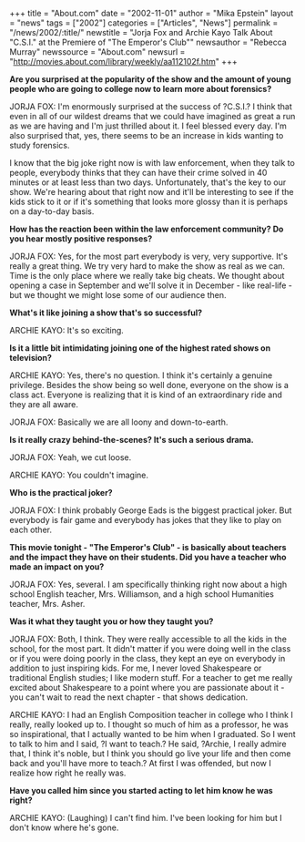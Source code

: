 +++
title = "About.com"
date = "2002-11-01"
author = "Mika Epstein"
layout = "news"
tags = ["2002"]
categories = ["Articles", "News"]
permalink = "/news/2002/:title/"
newstitle = "Jorja Fox and Archie Kayo Talk About \"C.S.I.\" at the Premiere of \"The Emperor's Club\""
newsauthor = "Rebecca Murray"
newssource = "About.com"
newsurl = "http://movies.about.com/library/weekly/aa112102f.htm"
+++

**Are you surprised at the popularity of the show and the amount of young people who are going to college now to learn more about forensics?**

  
JORJA FOX: I'm enormously surprised at the success of ?C.S.I.? I think that even in all of our wildest dreams that we could have imagined as great a run as we are having and I'm just thrilled about it. I feel blessed every day. I'm also surprised that, yes, there seems to be an increase in kids wanting to study forensics.  
  
I know that the big joke right now is with law enforcement, when they talk to people, everybody thinks that they can have their crime solved in 40 minutes or at least less than two days. Unfortunately, that's the key to our show. We're hearing about that right now and it'll be interesting to see if the kids stick to it or if it's something that looks more glossy than it is perhaps on a day-to-day basis.</p> 

**How has the reaction been within the law enforcement community? Do you hear mostly positive responses?**

  
JORJA FOX: Yes, for the most part everybody is very, very supportive. It's really a great thing. We try very hard to make the show as real as we can. Time is the only place where we really take big cheats. We thought about opening a case in September and we'll solve it in December - like real-life - but we thought we might lose some of our audience then.

**What's it like joining a show that's so successful?**  
  
ARCHIE KAYO: It's so exciting.

**Is it a little bit intimidating joining one of the highest rated shows on television?**

  
ARCHIE KAYO: Yes, there's no question. I think it's certainly a genuine privilege. Besides the show being so well done, everyone on the show is a class act. Everyone is realizing that it is kind of an extraordinary ride and they are all aware.  
  
JORJA FOX: Basically we are all loony and down-to-earth.

**Is it really crazy behind-the-scenes? It's such a serious drama.**  
  
JORJA FOX: Yeah, we cut loose.  
  
ARCHIE KAYO: You couldn't imagine.

**Who is the practical joker?**  
  
JORJA FOX: I think probably George Eads is the biggest practical joker. But everybody is fair game and everybody has jokes that they like to play on each other.

**This movie tonight - "The Emperor's Club" - is basically about teachers and the impact they have on their students. Did you have a teacher who made an impact on you?**

  
JORJA FOX: Yes, several. I am specifically thinking right now about a high school English teacher, Mrs. Williamson, and a high school Humanities teacher, Mrs. Asher.

**Was it what they taught you or how they taught you?**  
  
JORJA FOX: Both, I think. They were really accessible to all the kids in the school, for the most part. It didn't matter if you were doing well in the class or if you were doing poorly in the class, they kept an eye on everybody in addition to just inspiring kids. For me, I never loved Shakespeare or traditional English studies; I like modern stuff. For a teacher to get me really excited about Shakespeare to a point where you are passionate about it - you can't wait to read the next chapter - that shows dedication.  
  
ARCHIE KAYO: I had an English Composition teacher in college who I think I really, really looked up to. I thought so much of him as a professor, he was so inspirational, that I actually wanted to be him when I graduated. So I went to talk to him and I said, ?I want to teach.? He said, ?Archie, I really admire that, I think it's noble, but I think you should go live your life and then come back and you'll have more to teach.? At first I was offended, but now I realize how right he really was.

**Have you called him since you started acting to let him know he was right?**  
  
ARCHIE KAYO: (Laughing) I can't find him. I've been looking for him but I don't know where he's gone.

